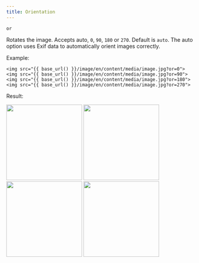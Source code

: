 ```yaml
---
title: Orientation
---
```


`or`

Rotates the image. Accepts auto, `0`, `90`, `180` or `270`. Default is `auto`. The auto option uses Exif data to automatically orient images correctly.

Example:

```twig
<img src="{{ base_url() }}/image/en/content/media/image.jpg?or=0">
<img src="{{ base_url() }}/image/en/content/media/image.jpg?or=90">
<img src="{{ base_url() }}/image/en/content/media/image.jpg?or=180">
<img src="{{ base_url() }}/image/en/content/media/image.jpg?or=270">
```

Result:

<img width="200" class="inline" src="[base_url]/image/en/content/media/image.jpg?q=70&w=200&dpr=2&or=0" />
<img width="200" class="inline" src="[base_url]/image/en/content/media/image.jpg?q=70&w=200&dpr=2&or=90" />
<img width="200" class="inline" src="[base_url]/image/en/content/media/image.jpg?q=70&w=200&dpr=2&or=180" />
<img width="200" class="inline" src="[base_url]/image/en/content/media/image.jpg?q=70&w=200&dpr=2&or=270" />
